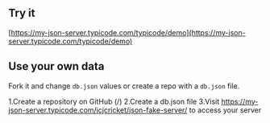 ## Try it

[https://my-json-server.typicode.com/typicode/demo](https://my-json-server.typicode.com/typicode/demo)

## Use your own data

Fork it and change `db.json` values or create a repo with a `db.json` file.


1.Create a repository on GitHub (<your-username>/<your-repo>)
2.Create a db.json file
3.Visit https://my-json-server.typicode.com/jcjcricket/json-fake-server/ to access your server
